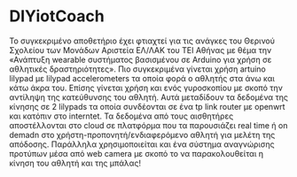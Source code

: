 ﻿# DIYiotCoach
Το συγκεκριμένο αποθετήριο έχει φτιαχτεί για τις ανάγκες του Θερινού Σχολείου των Μονάδων Αριστεία ΕΛ/ΛΑΚ του ΤΕΙ Αθήνας με θέμα την «Ανάπτυξη wearable συστήματος βασισμένου σε  Arduino για χρήση σε αθλητικές δραστηριότητες». Πιο συγκεκριμένα γίνεται χρήση artuino lilypad με lilypad accelerometers τα οποία φορά ο αθλητής στα άνω και κάτω άκρα του. Επίσης γίνεται χρήση και ενός γυροσκοπίου με σκοπό την αντίληψη της κατεύθυνσης του αθλητή. Αυτά μεταδίδουν τα δεδομένα της κίνησης σε 2 lilypads τα οποία συνδέονται σε ένα tp link router με openwrt και κατόπιν στο interntet. Τα δεδομένα από τους αισθητήρες αποστέλλονται στο cloud σε πλατφόρμα που τα παρουσιάζει real time ή on demadn στο χρήστη-προπονητή/ενδιαφερόμενο αθλητή για μελέτη της απόδοσης. Παράλληλα χρησιμοποιείται και ένα σύστημα αναγνώρισης προτύπων μέσα από web camera με σκοπό το να παρακολουθείται η κίνηση του αθλητή και της μπάλας!
